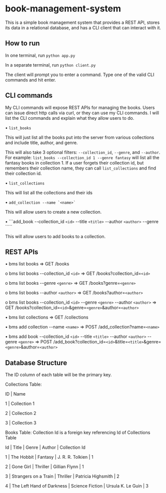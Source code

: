 # book-management-system
This is a simple book management system that provides a REST API, stores its data in a relational database, and has a CLI client that can interact with it.

## How to run
In one terminal, run ```python app.py```

In a separate terminal, run ```python client.py```

The client will prompt you to enter a command. Type one of the valid CLI commands and hit enter.

## CLI commands
My CLI commands will expose REST APIs for managing the books. Users can issue direct http calls via curl, or they can use my CLI commands. I will list the CLI commands and explain what they allow users to do.

•	```list_books``` 

This will just list all the books put into the server from various collections and include title, author, and genre. 

This will also take 3 optional filters: ```--collection_id```, ```--genre```, and ```--author```. For example: ```list_books --collection_id 1 --genre fantasy``` will list all the fantasy books in collection 1. If a user forgets their collection id, but remembers their collection name, they can call ```list_collections``` and find their collection id.

•	```list_collections```

This will list all the collections and their ids

•	```add_collection --name `<name>` ```

This will allow users to create a new collection.

•	```add_book --collection_id `<id>` --title `<title>` --author `<author>` --genre `<genre>````

This will allow users to add books to a collection.

## REST APIs
•	bms list books => GET /books

   o	bms list books --collection_id `<id>` => GET /books?collection_id=`<id>`
   
   o	bms list books --genre `<genre>` => GET /books?genre=`<genre>`

   o	bms list books --author `<author>` => GET /books?author=`<author>`

   o	bms list books --collection_id `<id>` --genre `<genre>` --author `<author>` => GET /books?collection_id=`<id>`&genre=`<genre>`&author=`<author>`
 
•	bms list collections => GET /collections
 
•	bms add collection --name `<name>` => POST /add_collection?name=`<name>`
 
•	bms add book --collection_id `<id>` --title `<title>` --author `<author>` --genre `<genre>` => POST /add_book?collection_id=`<id>`&title=`<title>`&genre=`<genre>`&author=`<author>`

## Database Structure 
The ID column of each table will be the primary key. 

Collections Table:	

ID | Name

1  | Collection 1

2	 | Collection 2

3	 | Collection 3


Books Table: Collection Id is a foreign key referencing Id of Collections Table

Id | Title                     | Genre           | Author             | Collection Id

1	 | The Hobbit	               | Fantasy	        | J. R. R. Tolkien	  | 1

2	 | Gone Girl	        	       | Thriller        | Gillian Flynn	     | 1

3	 | Strangers on a Train	     | Thriller	       | Patricia Highsmith	| 2

4	 | The Left Hand of Darkness | Science Fiction | Ursula K. Le Guin	 | 3



